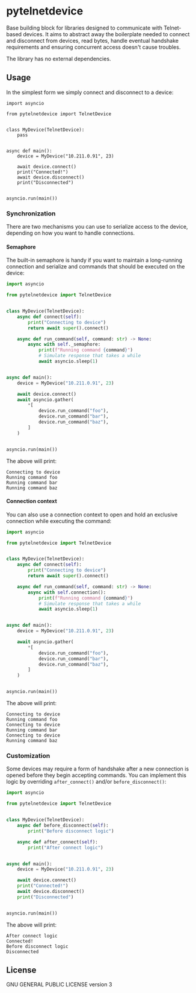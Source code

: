 # pytelnetdevice

Base building block for libraries designed to communicate with Telnet-based devices. 
It aims to abstract away the boilerplate needed to connect and disconnect from 
devices, read bytes, handle eventual handshake requirements and ensuring concurrent 
access doesn't cause troubles.

The library has no external dependencies.

## Usage

In the simplest form we simply connect and disconnect to a device:

```python3
import asyncio

from pytelnetdevice import TelnetDevice


class MyDevice(TelnetDevice):
    pass


async def main():
    device = MyDevice("10.211.0.91", 23)

    await device.connect()
    print("Connected!")
    await device.disconnect()
    print("Disconnected")


asyncio.run(main())
```

### Synchronization

There are two mechanisms you can use to serialize access to the device, depending on how you want to handle 
connections.

#### Semaphore

The built-in semaphore is handy if you want to maintain a long-running connection and serialize and commands that 
should be executed on the device:

```python
import asyncio

from pytelnetdevice import TelnetDevice


class MyDevice(TelnetDevice):
    async def connect(self):
        print("Connecting to device")
        return await super().connect()

    async def run_command(self, command: str) -> None:
        async with self._semaphore:
            print(f"Running command {command}")
            # Simulate response that takes a while
            await asyncio.sleep(1)


async def main():
    device = MyDevice("10.211.0.91", 23)

    await device.connect()
    await asyncio.gather(
        *[
            device.run_command("foo"),
            device.run_command("bar"),
            device.run_command("baz"),
        ]
    )


asyncio.run(main())
```

The above will print:

```
Connecting to device
Running command foo
Running command bar
Running command baz
```

#### Connection context

You can also use a connection context to open and hold an exclusive connection while executing the command:

```python
import asyncio

from pytelnetdevice import TelnetDevice


class MyDevice(TelnetDevice):
    async def connect(self):
        print("Connecting to device")
        return await super().connect()

    async def run_command(self, command: str) -> None:
        async with self.connection():
            print(f"Running command {command}")
            # Simulate response that takes a while
            await asyncio.sleep(1)


async def main():
    device = MyDevice("10.211.0.91", 23)

    await asyncio.gather(
        *[
            device.run_command("foo"),
            device.run_command("bar"),
            device.run_command("baz"),
        ]
    )


asyncio.run(main())
```

The above will print:

```
Connecting to device
Running command foo
Connecting to device
Running command bar
Connecting to device
Running command baz
```

### Customization

Some devices may require a form of handshake after a new connection is opened before they begin accepting commands. 
You can implement this logic by overriding `after_connect()` and/or `before_disconnect()`:

```python
import asyncio

from pytelnetdevice import TelnetDevice


class MyDevice(TelnetDevice):
    async def before_disconnect(self):
        print("Before disconnect logic")

    async def after_connect(self):
        print("After connect logic")


async def main():
    device = MyDevice("10.211.0.91", 23)

    await device.connect()
    print("Connected!")
    await device.disconnect()
    print("Disconnected")


asyncio.run(main())
```

The above will print:

```
After connect logic
Connected!
Before disconnect logic
Disconnected
```

## License

GNU GENERAL PUBLIC LICENSE version 3
